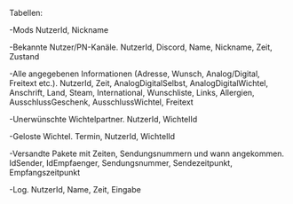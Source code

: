 Tabellen:

-Mods
    NutzerId, Nickname

-Bekannte Nutzer/PN-Kanäle.
    NutzerId, Discord, Name, Nickname, Zeit, Zustand

-Alle angegebenen Informationen (Adresse, Wunsch, Analog/Digital, Freitext etc.).
    NutzerId, Zeit, AnalogDigitalSelbst, AnalogDigitalWichtel, Anschrift, Land, Steam, International,
    Wunschliste, Links, Allergien, AusschlussGeschenk, AusschlussWichtel, Freitext

-Unerwünschte Wichtelpartner.
    NutzerId, WichtelId

-Geloste Wichtel.
    Termin, NutzerId, WichtelId

-Versandte Pakete mit Zeiten, Sendungsnummern und wann angekommen.
    IdSender, IdEmpfaenger, Sendungsnummer, Sendezeitpunkt, Empfangszeitpunkt

-Log.
    NutzerId, Name, Zeit, Eingabe
